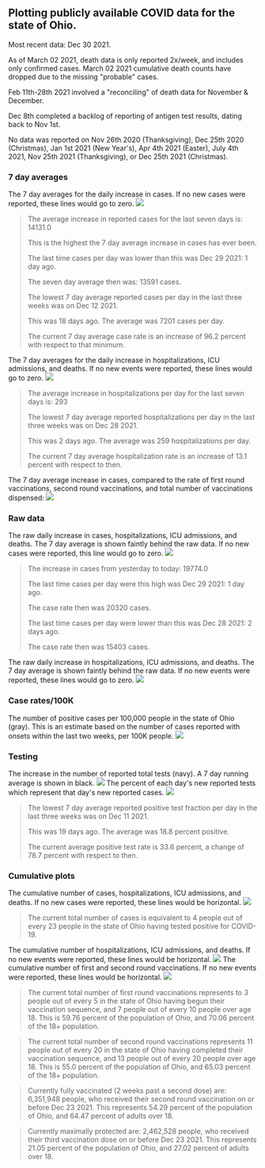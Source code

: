 ## Plotting publicly available COVID data for the state of Ohio. 

Most recent data: Dec 30 2021. 

As of March 02 2021, death data is only reported 2x/week, and includes only confirmed cases. March 02 2021 cumulative death counts have dropped due to the missing "probable" cases.

Feb 11th-28th 2021 involved a "reconciling" of death data for November & December.

Dec 8th completed a backlog of reporting of antigen test results, dating back to Nov 1st.

No data was reported on Nov 26th 2020 (Thanksgiving), Dec 25th 2020 (Christmas), Jan 1st 2021 (New Year's), Apr 4th 2021 (Easter), July 4th 2021, Nov 25th 2021 (Thanksgiving), or Dec 25th 2021 (Christmas).
### 7 day averages
The 7 day averages for the daily increase in cases. If no new cases were reported, these lines would go to zero.
![](7dayaverage_cases.png)

>The average increase in reported cases for the last seven days is: 14131.0
>
>This is the highest the 7 day average increase in cases has ever been.
>
>The last time cases per day was lower than this was Dec 29 2021: 1 day ago.
>
>The seven day average then was: 13591 cases.
>
>The lowest 7 day average reported cases per day in the last three weeks was on Dec 12 2021.
>
>This was 18 days ago. The average was 7201 cases per day.
>
>The current 7 day average case rate is an increase of 96.2 percent with respect to that minimum.

The 7 day averages for the daily increase in hospitalizations, ICU admissions, and deaths. If no new events were reported, these lines would go to zero.
![](7dayaverage_hospital.png)

>The average increase in hospitalizations per day for the last seven days is: 293
>
>The lowest 7 day average reported hospitalizations per day in the last three weeks was on Dec 28 2021.
>
>This was 2 days ago. The average was 259 hospitalizations per day.
>
>The current 7 day average hospitalization rate is an increase of 13.1 percent with respect to then.

The 7 day average increase in cases, compared to the rate of first round vaccinations, second round vaccinations, and total number of vaccinations dispensed:
![](DailyVaccinationsCases.png)

### Raw data
The raw daily increase in cases, hospitalizations, ICU admissions, and deaths. The 7 day average is shown faintly behind the raw data. If no new cases were reported, this line would go to zero.
![](DailyCases.png)

>The increase in cases from yesterday to today: 19774.0 
>
>The last time cases per day were this high was Dec 29 2021: 1 day ago. 
>
>The case rate then was 20320 cases.
>
>The last time cases per day were lower than this was Dec 28 2021: 2 days ago. 
>
>The case rate then was 15403 cases.

The raw daily increase in hospitalizations, ICU admissions, and deaths. The 7 day average is shown faintly behind the raw data. If no new events were reported, these lines would go to zero.
![](DailyHospitalizations.png)

### Case rates/100K 

The number of positive cases per 100,000 people in the state of Ohio (gray). This is an estimate based on the number of cases reported with onsets within the last two weeks, per 100K people.
![](7dayaverage_rate.png)
### Testing

The increase in the number of reported total tests (navy). A 7 day running average is shown in black.
![](DailyTests.png)
The percent of each day's new reported tests which represent that day's new reported cases.
![](percentpositive_tests.png)

>The lowest 7 day average reported positive test fraction per day in the last three weeks was on Dec 11 2021.
>
>This was 19 days ago. The average was 18.8 percent positive. 
>
>The current average positive test rate is 33.6 percent, a change of 78.7 percent with respect to then. 

### Cumulative plots
The cumulative number of cases, hospitalizations, ICU admissions, and deaths. If no new cases were reported, these lines would be horizontal.
![](Cases.png)

>The current total number of cases is equivalent to 4 people out of every 23 people in the state of Ohio having tested positive for COVID-19.

The cumulative number of hospitalizations, ICU admissions, and deaths. If no new events were reported, these lines would be horizontal.
![](Hospitalizations.png)
The cumulative number of first and second round vaccinations. If no new events were reported, these lines would be horizontal.
![](Vaccinations.png)

>The current total number of first round vaccinations represents to 3 people out of every 5 in the state of Ohio having begun their vaccination sequence, and 7 people out of every 10 people over age 18.
 >This is 59.76 percent of the population of Ohio, and 70.06 percent of the 18+ population.

>The current total number of second round vaccinations represents 11 people out of every 20 in the state of Ohio having completed their vaccination sequence, and 13 people out of every 20 people over age 18. 
>This is 55.0 percent of the population of Ohio, and 65.03 percent of the 18+ population.

>Currently fully vaccinated (2 weeks past a second dose) are: 6,351,948 people, who received their second round vaccination on or before Dec 23 2021.
>This represents 54.29 percent of the population of Ohio, and 64.47 percent of adults over 18.

>Currently maximally protected are: 2,462,528 people, who received their third vaccination dose on or before Dec 23 2021.
>This represents 21.05 percent of the population of Ohio, and 27.02 percent of adults over 18.

